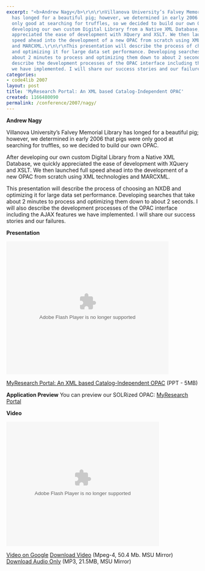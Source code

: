 ```yaml
---
excerpt: "<b>Andrew Nagy</b>\r\n\r\nVillanova University’s Falvey Memorial Library
  has longed for a beautiful pig; however, we determined in early 2006 that pigs were
  only good at searching for truffles, so we decided to build our own OPAC.\r\n\r\nAfter
  developing our own custom Digital Library from a Native XML Database, we quickly
  appreciated the ease of development with XQuery and XSLT. We then launched full
  speed ahead into the development of a new OPAC from scratch using XML technologies
  and MARCXML.\r\n\r\nThis presentation will describe the process of choosing an NXDB
  and optimizing it for large data set performance. Developing searches that take
  about 2 minutes to process and optimizing them down to about 2 seconds. I will also
  describe the development processes of the OPAC interface including the AJAX features
  we have implemented. I will share our success stories and our failures.\r"
categories:
- code4lib 2007
layout: post
title: 'MyResearch Portal: An XML based Catalog-Independent OPAC'
created: 1166480090
permalink: /conference/2007/nagy/
---
```

<b>Andrew Nagy</b>

Villanova University’s Falvey Memorial Library has longed for a beautiful pig; however, we determined in early 2006 that pigs were only good at searching for truffles, so we decided to build our own OPAC.

After developing our own custom Digital Library from a Native XML Database, we quickly appreciated the ease of development with XQuery and XSLT. We then launched full speed ahead into the development of a new OPAC from scratch using XML technologies and MARCXML.

This presentation will describe the process of choosing an NXDB and optimizing it for large data set performance. Developing searches that take about 2 minutes to process and optimizing them down to about 2 seconds. I will also describe the development processes of the OPAC interface including the AJAX features we have implemented. I will share our success stories and our failures.

<b>Presentation</b>

<object type="application/x-shockwave-flash" data="https://s3.amazonaws.com:443/slideshare/ssplayer.swf?id=34979&doc=code4lib-2007-myresearch-portal-15428" width="425" height="348"><param name="movie" value="https://s3.amazonaws.com:443/slideshare/ssplayer.swf?id=34979&doc=code4lib-2007-myresearch-portal-15428" /></object>

<a href="http://library.villanova.edu/technical/MyResearch Portal.ppt">MyResearch Portal: An XML based Catalog-Independent OPAC</a> (PPT - 5MB)

<b>Application Preview</b>
You can preview our SOLRized OPAC: <a href="http://research.library.villanova.edu/">MyResearch Portal</a>

<b>Video</b>

<embed style="width:400px; height:326px;" id="VideoPlayback" type="application/x-shockwave-flash" src="http://video.google.com/googleplayer.swf?docId=8097565500704996437&hl=en" flashvars=""> </embed>

<a href="http://video.google.com/videoplay?docid=8097565500704996437">Video on Google</a>
<a href="http://streaming.msu.edu/storemedia/download/ebyryan/code4lib07/code4lib07_pres_myresearch_portal_nagy.mp4">Download Video</a> (Mpeg-4, 50.4 Mb. MSU Mirror)
<a href="http://streaming.msu.edu/storemedia/download/ebyryan/c4l07audio/code4lib07_pres_myresearch_portal_nagy.mp3">Download Audio Only</a> (MP3, 21.5MB, MSU Mirror)
